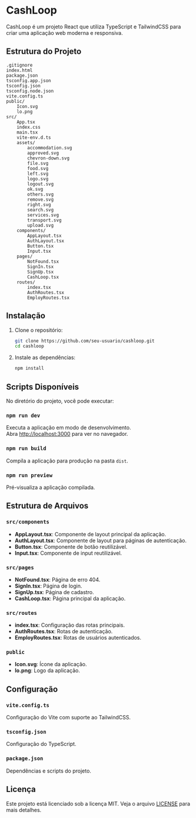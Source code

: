 # CashLoop

CashLoop é um projeto React que utiliza TypeScript e TailwindCSS para criar uma aplicação web moderna e responsiva.

## Estrutura do Projeto

```
.gitignore
index.html
package.json
tsconfig.app.json
tsconfig.json
tsconfig.node.json
vite.config.ts
public/
    Icon.svg
    lo.png
src/
    App.tsx
    index.css
    main.tsx
    vite-env.d.ts
    assets/
        accommodation.svg
        approved.svg
        chevron-down.svg
        file.svg
        food.svg
        left.svg
        logo.svg
        logout.svg
        ok.svg
        others.svg
        remove.svg
        right.svg
        search.svg
        services.svg
        transport.svg
        upload.svg
    components/
        AppLayout.tsx
        AuthLayout.tsx
        Button.tsx
        Input.tsx
    pages/
        NotFound.tsx
        SignIn.tsx
        SignUp.tsx
        CashLoop.tsx
    routes/
        index.tsx
        AuthRoutes.tsx
        EmployRoutes.tsx
```

## Instalação

1. Clone o repositório:
    ```sh
    git clone https://github.com/seu-usuario/cashloop.git
    cd cashloop
    ```

2. Instale as dependências:
    ```sh
    npm install
    ```

## Scripts Disponíveis

No diretório do projeto, você pode executar:

### `npm run dev`

Executa a aplicação em modo de desenvolvimento.\
Abra [http://localhost:3000](http://localhost:3000) para ver no navegador.

### `npm run build`

Compila a aplicação para produção na pasta `dist`.

### `npm run preview`

Pré-visualiza a aplicação compilada.

## Estrutura de Arquivos

### `src/components`

- **AppLayout.tsx**: Componente de layout principal da aplicação.
- **AuthLayout.tsx**: Componente de layout para páginas de autenticação.
- **Button.tsx**: Componente de botão reutilizável.
- **Input.tsx**: Componente de input reutilizável.

### `src/pages`

- **NotFound.tsx**: Página de erro 404.
- **SignIn.tsx**: Página de login.
- **SignUp.tsx**: Página de cadastro.
- **CashLoop.tsx**: Página principal da aplicação.

### `src/routes`

- **index.tsx**: Configuração das rotas principais.
- **AuthRoutes.tsx**: Rotas de autenticação.
- **EmployRoutes.tsx**: Rotas de usuários autenticados.

### `public`

- **Icon.svg**: Ícone da aplicação.
- **lo.png**: Logo da aplicação.

## Configuração

### `vite.config.ts`

Configuração do Vite com suporte ao TailwindCSS.

### `tsconfig.json`

Configuração do TypeScript.

### `package.json`

Dependências e scripts do projeto.

## Licença

Este projeto está licenciado sob a licença MIT. Veja o arquivo [LICENSE](LICENSE) para mais detalhes.